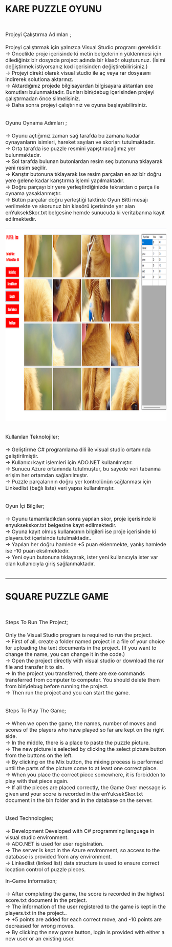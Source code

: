 <h1>KARE PUZZLE OYUNU </h1>
<br>
<br>
<span style="font-size:16px;">
Projeyi Çalıştırma Adımları ;<br><br>
Projeyi çalıştırmak için yalnızca Visual Studio programı gereklidir. <br>
-> Öncelikle proje içerisinde ki metin belgelerinin yüklenmesi için dilediğiniz bir dosyada project adında bir klasör oluşturunuz. (İsimi değiştirmek istiyorsanız kod içerisinden değiştirebilirisiniz.)<br>
-> Projeyi direkt olarak visual studio ile aç veya rar dosyasını indirerek solutiona aktarınız.<br>
-> Aktardığınız projede bilgisayardan bilgisayara aktarılan exe komutları bulunmaktadır. Bunları bin\debug içerisinden projeyi çalıştırmadan önce silmelisiniz.<br>
-> Daha sonra projeyi çalıştırınız ve oyuna başlayabilirsiniz.<br><br>

Oyunu Oynama Adımları ;<br><br>
-> Oyunu açtığımız zaman sağ tarafda bu zamana kadar oynayanların isimleri, hareket sayıları ve skorları tutulmaktadır.<br>
-> Orta tarafda ise puzzle resmini yapıştıracağımız yer bulunmaktadır.<br>
-> Sol tarafda bulunan butonlardan resim seç butonuna tıklayarak yeni resim seçilir.<br>
-> Karıştır butonuna tıklayarak ise resim parçaları en az bir doğru yere gelene kadar karıştırma işlemi yapılmaktadır.<br>
-> Doğru parçayı bir yere yerleştirdiğinizde tekrardan o parça ile oynama yasaklanmıştır.<br>
-> Bütün parçalar doğru yerleştiği taktirde Oyun Bitti mesajı verilmekte ve skorunuz bin klasörü içerisinde yer alan enYuksekSkor.txt belgesine hemde sunucuda ki veritabanına kayıt edilmektedir.<br><br>
<img src="images/proje.png" width="1100" height="600">
<br><br>

Kullanılan Teknolojiler;<br><br>
-> Geliştirme C# programlama dili ile visual studio ortamında geliştirilmiştir.<br>
-> Kullanıcı kayıt işlemleri için ADO.NET kullanılmıştır.<br>
-> Sunucu Azure ortamında tutulmuştur, bu sayede veri tabanına erişim her ortamdan sağlanılmıştır.<br>
-> Puzzle parçalarının doğru yer kontrolünün sağlanması için Linkedlist (bağlı liste) veri yapısı kullanılmıştır.<br><br>
  
Oyun İçi Bilgiler;<br><br>
-> Oyunu tamamladıkdan sonra yapılan skor, proje içerisinde ki enyuksekskor.txt belgesine kayıt edilmektedir.<br>
-> Oyuna kayıt olmuş kullanıcının bilgileri ise proje içerisinde ki players.txt içerisinde tutulmaktadır..<br>
-> Yapılan her doğru hamlede +5 puan eklenmekte, yanlış hamlede ise -10 puan eksilmektedir.<br>
-> Yeni oyun butonuna tıklayarak, ister yeni kullanıcıyla ister var olan kullanıcıyla giriş sağlanmaktadır.<br><br>
  
  
</span>
<hr>

<h1>SQUARE PUZZLE GAME</h1>
<br>
<br>
<span style="font-size:16px;">
Steps To Run The Project;<br><br>
Only the Visual Studio program is required to run the project.<br>
-> First of all, create a folder named project in a file of your choice for uploading the text documents in the project. (If you want to change the name, you can change it in the code.)<br>
-> Open the project directly with visual studio or download the rar file and transfer it to sln.<br>
-> In the project you transferred, there are exe commands transferred from computer to computer. You should delete them from bin\debug before running the project.<br>
-> Then run the project and you can start the game.<br><br>

Steps To Play The Game;<br><br>
-> When we open the game, the names, number of moves and scores of the players who have played so far are kept on the right side.<br>
-> In the middle, there is a place to paste the puzzle picture.<br>
-> The new picture is selected by clicking the select picture button from the buttons on the left.<br>
-> By clicking on the Mix button, the mixing process is performed until the parts of the picture come to at least one correct place.<br>
-> When you place the correct piece somewhere, it is forbidden to play with that piece again.<br>
-> If all the pieces are placed correctly, the Game Over message is given and your score is recorded in the enYuksekSkor.txt document in the bin folder and in the database on the server.<br><br>

Used Technologies;<br><br>
-> Development Developed with C# programming language in visual studio environment.<br>
-> ADO.NET is used for user registration.<br>
-> The server is kept in the Azure environment, so access to the database is provided from any environment.<br>
-> Linkedlist (linked list) data structure is used to ensure correct location control of puzzle pieces.<br>
  
  In-Game Information;<br><br>
-> After completing the game, the score is recorded in the highest score.txt document in the project.<br>
-> The information of the user registered to the game is kept in the players.txt in the project..<br>
-> +5 points are added for each correct move, and -10 points are decreased for wrong moves.<br>
-> By clicking the new game button, login is provided with either a new user or an existing user.<br><br>
</span>

